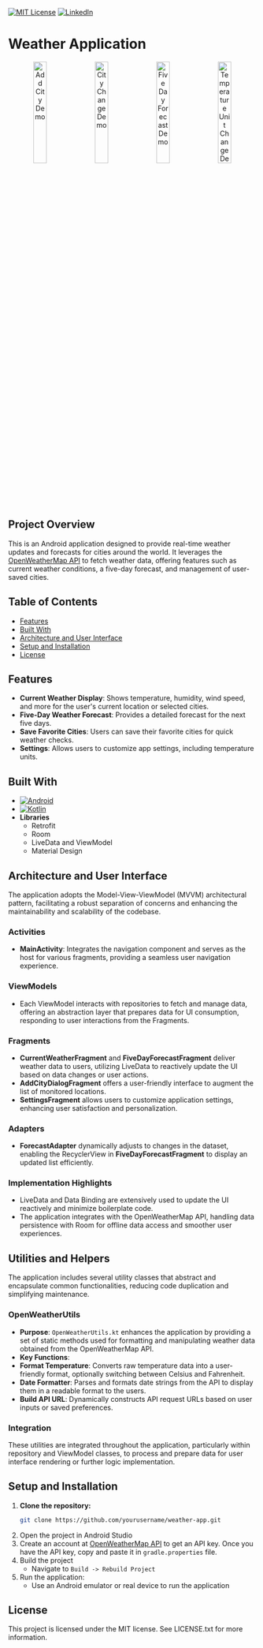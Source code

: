 [![MIT License][license-shield]][license-url]
[![LinkedIn][linkedin-shield]][linkedin-url]

# Weather Application

<p align="center">
  <img src="demo/five-day.gif" alt="Add City Demo" width="23%" style="margin-right: 1%;" />
  <img src="demo/city-change.gif" alt="City Change Demo" width="23%" style="margin-right: 1%;" />
  <img src="demo/add-city.gif" alt="Five Day Forecast Demo" width="23%" style="margin-right: 1%;" />
  <img src="demo/temp-unit.gif" alt="Temperature Unit Change Demo" width="23%" />
</p>


<!-- Project Overview -->

## Project Overview
This is an Android application designed to provide real-time weather updates and forecasts for cities around the world. It leverages the [OpenWeatherMap API](https://openweathermap.org/api) to fetch weather data, offering features such as current weather conditions, a five-day forecast, and management of user-saved cities.

<!-- Table of Contents -->

## Table of Contents
* [Features](#features)
* [Built With](#built-with)
* [Architecture and User Interface](#architecture-and-user-interface)
* [Setup and Installation](#setup-and-installation)
* [License](#license)

<!-- Features -->

## Features
* **Current Weather Display**: Shows temperature, humidity, wind speed, and more for the user's current location or selected cities.
* **Five-Day Weather Forecast**: Provides a detailed forecast for the next five days.
* **Save Favorite Cities**: Users can save their favorite cities for quick weather checks.
* **Settings**: Allows users to customize app settings, including temperature units.

<!-- Built With -->

## Built With
- [![Android][Android]][Android-url]
- [![Kotlin][Kotlin]][Kotlin-url]
- **Libraries**
  - Retrofit
  - Room
  - LiveData and ViewModel
  - Material Design

<!-- Architecture and User Interface -->

## Architecture and User Interface
The application adopts the Model-View-ViewModel (MVVM) architectural pattern, facilitating a robust separation of concerns and enhancing the maintainability and scalability of the codebase.

### Activities
- **MainActivity**: Integrates the navigation component and serves as the host for various fragments, providing a seamless user navigation experience.

### ViewModels
- Each ViewModel interacts with repositories to fetch and manage data, offering an abstraction layer that prepares data for UI consumption, responding to user interactions from the Fragments.

### Fragments
- **CurrentWeatherFragment** and **FiveDayForecastFragment** deliver weather data to users, utilizing LiveData to reactively update the UI based on data changes or user actions.
- **AddCityDialogFragment** offers a user-friendly interface to augment the list of monitored locations.
- **SettingsFragment** allows users to customize application settings, enhancing user satisfaction and personalization.

### Adapters
- **ForecastAdapter** dynamically adjusts to changes in the dataset, enabling the RecyclerView in **FiveDayForecastFragment** to display an updated list efficiently.

### Implementation Highlights
- LiveData and Data Binding are extensively used to update the UI reactively and minimize boilerplate code.
- The application integrates with the OpenWeatherMap API, handling data persistence with Room for offline data access and smoother user experiences.

<!-- Utilities and Helpers -->

## Utilities and Helpers

The application includes several utility classes that abstract and encapsulate common functionalities, reducing code duplication and simplifying maintenance.

### OpenWeatherUtils
- **Purpose**: `OpenWeatherUtils.kt` enhances the application by providing a set of static methods used for formatting and manipulating weather data obtained from the OpenWeatherMap API.
- **Key Functions**:
 - **Format Temperature**: Converts raw temperature data into a user-friendly format, optionally switching between Celsius and Fahrenheit.
  - **Date Formatter**: Parses and formats date strings from the API to display them in a readable format to the users.
  - **Build API URL**: Dynamically constructs API request URLs based on user inputs or saved preferences.

### Integration
These utilities are integrated throughout the application, particularly within repository and ViewModel classes, to process and prepare data for user interface rendering or further logic implementation.

<!-- Setup and Installation -->

## Setup and Installation

1. **Clone the repository:**
   ```sh
   git clone https://github.com/yourusername/weather-app.git
   ```
2. Open the project in Android Studio
3. Create an account at [OpenWeatherMap API](https://openweathermap.org/api) to get an API key. Once you have the API key, copy and paste it in `gradle.properties` file.
4. Build the project
    - Navigate to `Build -> Rebuild Project`
5. Run the application:
    - Use an Android emulator or real device to run the application

<!-- License -->

## License
This project is licensed under the MIT license. See LICENSE.txt for more information.


<!-- MARKDOWN LINKS & IMAGES -->
<!-- https://www.markdownguide.org/basic-syntax/#reference-style-links -->

[license-shield]: https://img.shields.io/github/license/othneildrew/Best-README-Template.svg?style=for-the-badge
[license-url]: https://github.com/othneildrew/Best-README-Template/blob/master/LICENSE.txt

[linkedin-shield]: https://img.shields.io/badge/-LinkedIn-black.svg?style=for-the-badge&logo=linkedin&colorB=555
[linkedin-url]: https://www.linkedin.com/in/kaung-myat-htay-win-258ab9251/

[HTML5]: https://img.shields.io/badge/html5-%23E44D26?style=for-the-badge&logo=html5&logoColor=white
[HTML5-url]: https://developer.mozilla.org/en-US/docs/Web/HTML

[CSS3]: https://img.shields.io/badge/css3-%23254DE4?style=for-the-badge&logo=css3&logoColor=white
[CSS3-url]: https://developer.mozilla.org/en-US/docs/Web/CSS

[JavaScript]: https://img.shields.io/badge/javascript-%23F0D91C?style=for-the-badge&logo=javascript&logoColor=white&logoSize=auto
[JavaScript-url]: https://developer.mozilla.org/en-US/docs/Web/JavaScript

[Bootstrap5]: https://img.shields.io/badge/bootstrap5-%238414F8?style=for-the-badge&logo=bootstrap&logoColor=white&logoSize=auto
[Bootstrap5-url]: https://getbootstrap.com/docs/5.0/getting-started/introduction/

[Node.js]: https://img.shields.io/badge/node.js-green?style=for-the-badge&logo=nodedotjs&logoColor=white&logoSize=auto
[Node-url]: https://nodejs.org/en

[Express.js]: https://img.shields.io/badge/express.js-000000?style=for-the-badge&logo=express&logoColor=white&logoSize=auto
[Express-url]: https://expressjs.com/

[MongoDB]: https://img.shields.io/badge/mongodb-4FAA41?style=for-the-badge&logo=mongodb&logoColor=white&logoSize=auto
[MongoDB-url]: https://www.mongodb.com/

[Redis]: https://img.shields.io/badge/redis-e30007?style=for-the-badge&logo=redis&logoColor=white&logoSize=auto
[Redis-url]: https://redis.io/

[RabbitMQ]: https://img.shields.io/badge/rabbitmq-ff6600?style=for-the-badge&logo=rabbitmq&logoColor=white&logoSize=auto
[RabbitMQ-url]: https://www.rabbitmq.com/

[JWT]:https://img.shields.io/badge/jwt-000000?style=for-the-badge&logoColor=white&logoSize=auto
[JWT-url]: https://jwt.io/

[Docker]: https://img.shields.io/badge/docker-blue?style=for-the-badge&logo=docker&logoColor=white&logoSize=auto
[Docker-url]: https://www.docker.com/

[AWS ECS]: https://img.shields.io/badge/aws_ecs-000000?style=for-the-badge&logo=awsfargate&logoColor=white&logoSize=auto
[AWS-url]: https://aws.amazon.com/ecs/

[Kotlin]: https://img.shields.io/badge/kotlin-%23C21EF0?style=for-the-badge&logo=kotlin&logoColor=white&logoSize=auto
[Kotlin-url]: https://kotlinlang.org/

[Android]: https://img.shields.io/badge/android-%233BD682?style=for-the-badge&logo=android&logoColor=white&logoSize=auto
[Android-url]: https://www.android.com/